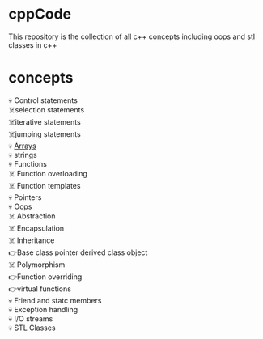 # cppCode
This repository is the collection of all c++ concepts including oops and stl classes in c++

# concepts
:skull: Control statements<br/>
   :skull_and_crossbones:selection statements<br/>
   :skull_and_crossbones:iterative statements<br/>
   :skull_and_crossbones:jumping statements<br/>
:skull: [Arrays](https://github.com/shivank96/cppCode/tree/main/Arrays)<br/>
:skull: strings<br/>
:skull: Functions<br/>
   :skull_and_crossbones: Function overloading<br/>
   :skull_and_crossbones: Function templates<br/>
:skull: Pointers<br/>
:skull: Oops<br/>
   :skull_and_crossbones: Abstraction<br/>
   :skull_and_crossbones: Encapsulation<br/>
   :skull_and_crossbones: Inheritance<br/>
      :point_right:Base class pointer derived class object<br/>
   :skull_and_crossbones: Polymorphism<br/>
      :point_right:Function overriding<br/>
      :point_right:virtual functions<br/>
:skull: Friend and statc members<br/>
:skull: Exception handling<br/>
:skull: I/O streams<br/>
:skull: STL Classes<br/>
